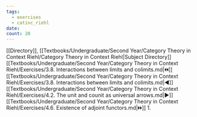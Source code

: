 ```yaml
---
tags:
  - exercises
  - catinc_riehl
date: 
count: 20
---
```

[[Directory]], [[Textbooks/Undergraduate/Second Year/Category Theory in Context Riehl/Category Theory in Context Riehl|Subject Directory]]
[[Textbooks/Undergraduate/Second Year/Category Theory in Context Riehl/Exercises/3.8. Interactions between limits and colimits.md|🞀🞀]] [[Textbooks/Undergraduate/Second Year/Category Theory in Context Riehl/Exercises/3.8. Interactions between limits and colimits.md|◀]] [[Textbooks/Undergraduate/Second Year/Category Theory in Context Riehl/Exercises/4.2. The unit and counit as universal arrows.md|▶]] [[Textbooks/Undergraduate/Second Year/Category Theory in Context Riehl/Exercises/4.6. Existence of adjoint functors.md|🞂🞂]]
1. 